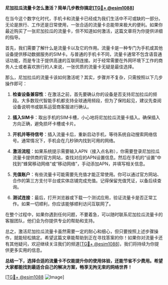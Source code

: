 **尼加拉瓜流量卡怎么激活？简单几步教你搞定[[TG💪+ @esim1088](https://t.me/s/esim1088)]**

在当今这个数字化时代，手机卡和流量卡已经成为我们生活中不可或缺的一部分。无论是旅行、工作还是日常使用，一张合适的流量卡总能带来极大的便利。如果你最近购买了一张尼加拉瓜的流量卡，但不知道如何激活，这篇文章将为你提供详细的指导。

首先，我们需要了解什么是流量卡以及它的作用。流量卡是一种专门为手机或其他设备提供移动数据服务的SIM卡。与普通的手机卡不同，流量卡通常不包含语音通话功能，而是专注于提供高速的互联网连接。对于经常需要在外网环境下工作的商务人士或者喜欢旅行的人来说，一张优质的流量卡无疑是最佳选择。

那么，尼加拉瓜的流量卡该如何激活呢？其实，步骤并不复杂，只需按照以下几步操作即可：

1. **检查设备兼容性**：在激活之前，首先要确认你的设备是否支持尼加拉瓜的频段。大多数现代智能手机都支持全球通用频段，但为了保险起见，建议先查阅设备说明书或联系运营商客服进行确认。

2. **插入SIM卡**：取出手机的SIM卡槽，小心地将尼加拉瓜流量卡插入。确保插入方向正确，避免损坏卡槽或卡片。

3. **开机并等待信号**：插入流量卡后，重新启动手机，等待系统自动搜索网络信号。通常情况下，手机会在几秒钟内找到可用的网络。

4. **激活流程**：如果系统提示需要输入APN（接入点名称），你需要登录尼加拉瓜流量卡提供商的官方网站，查找对应的APN设置信息。然后在手机的“设置”中找到“蜂窝移动网络”或“移动网络”，手动添加APN，并填写相关信息。

5. **充值账户**：有些流量卡可能需要先充值才能正常使用。你可以通过官方网站、合作的第三方支付平台或实体店铺完成充值。记得保留充值凭证，以备后续查询。

6. **测试连接**：最后，打开浏览器或下载一个测试应用，验证流量卡是否正常工作。如果一切顺利，你应该能够顺利访问互联网了。

在整个过程中，如果你遇到任何问题，不要着急，可以随时联系尼加拉瓜流量卡的客服团队，他们会为你提供专业的帮助和支持。

总之，激活尼加拉瓜流量卡虽然需要一定的耐心和细心，但只要按照上述步骤操作，就能轻松搞定。希望这篇文章能帮助到正在寻找答案的你！如果你对流量卡还有其他疑问，欢迎继续关注我们的频道[[TG💪+ @esim1088](https://t.me/s/esim1088)]，我们将持续为你提供更多实用的信息。

**总结一下，选择合适的流量卡不仅能提升你的使用体验，还能节省不少费用。希望大家都能找到最适合自己的解决方案，畅享无拘无束的网络世界！**

[[TG💪+ @esim1088](https://t.me/s/esim1088) ![Image](https://i.postimg.cc/4NQfJmqS/Snipaste-2025-05-13-00-14-12.png)]
